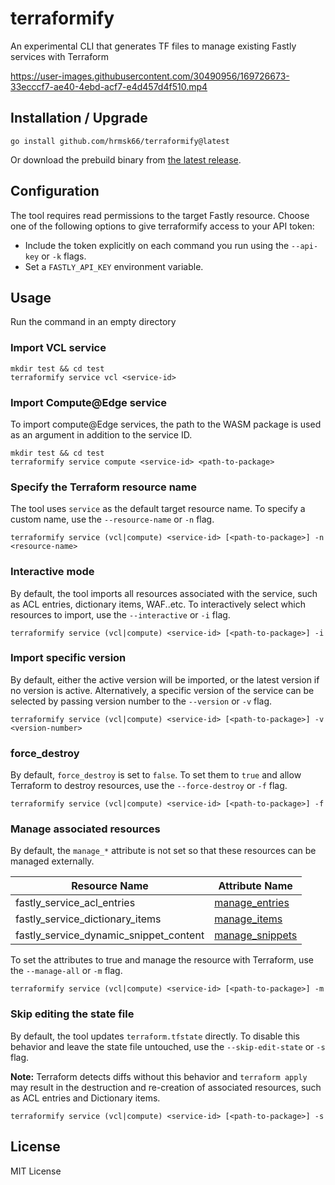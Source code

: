 # terraformify

An experimental CLI that generates TF files to manage existing Fastly services with Terraform

https://user-images.githubusercontent.com/30490956/169726673-33ecccf7-ae40-4ebd-acf7-e4d457d4f510.mp4

## Installation / Upgrade

```
go install github.com/hrmsk66/terraformify@latest
```

Or download the prebuild binary from [the latest release](https://github.com/hrmsk66/terraformify/releases/latest).

## Configuration

The tool requires read permissions to the target Fastly resource.
Choose one of the following options to give terraformify access to your API token:

- Include the token explicitly on each command you run using the `--api-key` or `-k` flags.
- Set a `FASTLY_API_KEY` environment variable.

## Usage

Run the command in an empty directory

### Import VCL service

```
mkdir test && cd test
terraformify service vcl <service-id>
```

### Import Compute@Edge service

To import compute@Edge services, the path to the WASM package is used as an argument in addition to the service ID.

```
mkdir test && cd test
terraformify service compute <service-id> <path-to-package>
```

### Specify the Terraform resource name

The tool uses `service` as the default target resource name. To specify a custom name, use the `--resource-name` or `-n` flag.

```
terraformify service (vcl|compute) <service-id> [<path-to-package>] -n <resource-name>
```

### Interactive mode

By default, the tool imports all resources associated with the service, such as ACL entries, dictionary items, WAF..etc. To interactively select which resources to import, use the `--interactive` or `-i` flag.

```
terraformify service (vcl|compute) <service-id> [<path-to-package>] -i
```

### Import specific version

By default, either the active version will be imported, or the latest version if no version is active. Alternatively, a specific version of the service can be selected by passing version number to the `--version` or `-v` flag.

```
terraformify service (vcl|compute) <service-id> [<path-to-package>] -v <version-number>
```

### force_destroy

By default, `force_destroy` is set to `false`. To set them to `true` and allow Terraform to destroy resources, use the `--force-destroy` or `-f` flag.

```
terraformify service (vcl|compute) <service-id> [<path-to-package>] -f
```

### Manage associated resources

By default, the `manage_*` attribute is not set so that these resources can be managed externally.

| Resource Name                          | Attribute Name                                                                                                                 |
| -------------------------------------- | ------------------------------------------------------------------------------------------------------------------------------ |
| fastly_service_acl_entries             | [manage_entries](https://registry.terraform.io/providers/fastly/fastly/latest/docs/resources/service_acl_entries)              |
| fastly_service_dictionary_items        | [manage_items](https://registry.terraform.io/providers/fastly/fastly/latest/docs/resources/service_dictionary_items)           |
| fastly_service_dynamic_snippet_content | [manage_snippets](https://registry.terraform.io/providers/fastly/fastly/latest/docs/resources/service_dynamic_snippet_content) |

To set the attributes to true and manage the resource with Terraform, use the `--manage-all` or `-m` flag.

```
terraformify service (vcl|compute) <service-id> [<path-to-package>] -m
```

### Skip editing the state file

By default, the tool updates `terraform.tfstate` directly. To disable this behavior and leave the state file untouched, use the `--skip-edit-state` or `-s` flag.

**Note:** Terraform detects diffs without this behavior and `terraform apply` may result in the destruction and re-creation of associated resources, such as ACL entries and Dictionary items.

```
terraformify service (vcl|compute) <service-id> [<path-to-package>] -s
```

## License

MIT License

